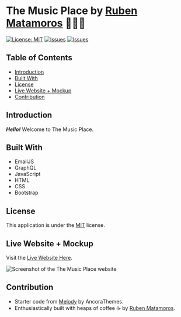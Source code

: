 # The Music Place  by [Ruben Matamoros](https://github.com/valiantcreative33) 👨🏻‍💻

[![License: MIT](https://img.shields.io/badge/License-MIT-yellow.svg)](https://opensource.org/licenses/MIT) [![Issues](https://img.shields.io/github/issues/valiantcreative33/portfolio-ruben-matamoros)](https://github.com/valiantcreative33/portfolio-ruben-matamoros/issues) [![Issues](https://img.shields.io/github/contributors/valiantcreative33/portfolio-ruben-matamoros)](https://github.com/valiantcreative33/portfolio-ruben-matamoros/graphs/contributors)

## Table of Contents

- [Introduction](#introduction)
- [Built With](#built-with)
- [License](#license)
- [Live Website + Mockup](#live-website-+-mockup)
- [Contribution](#contribution)

## Introduction

**_Hello!_** Welcome to The Music Place.

## Built With

- EmailJS
- GraphQL
- JavaScript
- HTML
- CSS
- Bootstrap

## License

This application is under the [MIT](https://opensource.org/licenses/MIT) license.

## Live Website + Mockup

Visit the [Live Website Here](https://valiantcreative33.gatsbyjs.io/).

![Screenshot of the The Music Place website](./images/screenshot-desktop.jpg)

## Contribution

- Starter code from [Melody](https://elements.envato.com/melody-72CGLBW) by AncoraThemes.
- Enthusiastically built with heaps of coffee ☕ by [Ruben Matamoros](https://github.com/valiantcreative33).